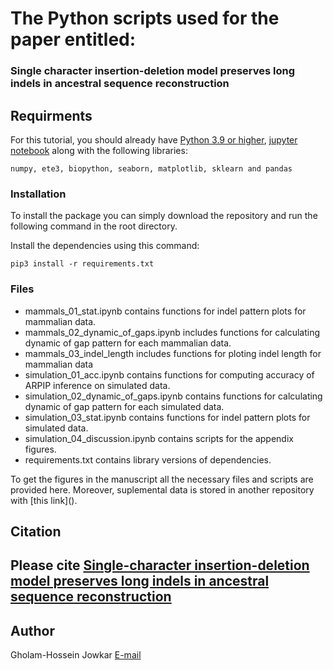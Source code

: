 # The Python scripts used for the paper entitled:
### Single character insertion-deletion model preserves long indels in ancestral sequence reconstruction

## Requirments
For this tutorial, you should already have [Python 3.9 or higher](https://realpython.com/installing-python/), [jupyter notebook](https://jupyter.org/install) along with the following libraries:

```numpy, ete3, biopython, seaborn, matplotlib, sklearn and pandas```

### Installation

To install the package you can simply download the repository and run the following command in the root directory.

Install the dependencies using this command:

```console
pip3 install -r requirements.txt
```

### Files

<ul>
	<li> mammals_01_stat.ipynb contains functions for indel pattern plots for mammalian data.</li>
	<li> mammals_02_dynamic_of_gaps.ipynb includes functions for calculating dynamic of gap pattern for each mammalian data.</li>
	<li> mammals_03_indel_length includes functions for ploting indel length for mammalian data</li>
	<li> simulation_01_acc.ipynb contains functions for computing accuracy of ARPIP inference on simulated data.</li>
	<li> simulation_02_dynamic_of_gaps.ipynb contains functions for calculating dynamic of gap pattern for each simulated data. </li>
	<li> simulation_03_stat.ipynb contains functions for indel pattern plots for simulated data.</li>
	<li> simulation_04_discussion.ipynb contains scripts for the appendix figures.</li>
	<li> requirements.txt contains library versions of dependencies.</li>

</ul>
To get the figures in the manuscript all the necessary files and scripts are provided here.
Moreover, suplemental data is stored in another repository with [this link](). 

## Citation

Please cite [Single-character insertion-deletion model preserves long indels in ancestral sequence reconstruction](https://doi.org/10.1101/2024.03.09.584071)
---
## Author

Gholam-Hossein Jowkar [E-mail](jowk@zhaw.ch)